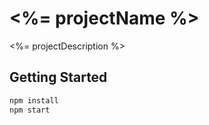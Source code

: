 # <%= projectName %>

<%= projectDescription %>

## Getting Started

```bash
npm install
npm start
```
